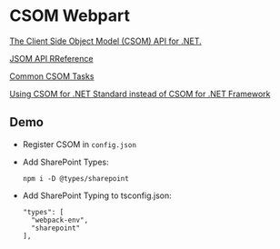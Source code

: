 # CSOM Webpart

[The Client Side Object Model (CSOM) API for .NET.](<https://docs.microsoft.com/en-us/previous-versions/office/sharepoint-csom/jj193041(v=office.15)>)

[JSOM API RReference](<https://docs.microsoft.com/en-us/previous-versions/office/sharepoint-visio/jj193034(v=office.15)>)

[Common CSOM Tasks](<https://docs.microsoft.com/en-us/previous-versions/office/developer/sharepoint-2010/ee537013(v=office.14)>)

[Using CSOM for .NET Standard instead of CSOM for .NET Framework](https://docs.microsoft.com/en-us/sharepoint/dev/sp-add-ins/using-csom-for-dotnet-standard)

## Demo

- Register CSOM in `config.json`
- Add SharePoint Types:

    ```
    npm i -D @types/sharepoint
    ```
- Add SharePoint Typing to tsconfig.json:

    ```
    "types": [
      "webpack-env",
      "sharepoint"
    ],
    ```